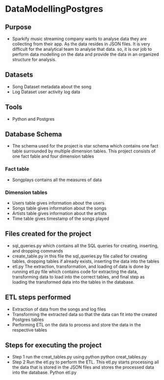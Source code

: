 # DataModellingPostgres

## Purpose
* Sparkify music streaming company wants to analyse data they are collecting from their app. As the data resides in JSON files. It is very difficult for the analytical team to analyse that data. so, it is our job to perform data modelling on the data and provide the data in an organized structure for analysis.
## Datasets
* Song Dataset  metadata about the song  
* Log Dataset  user activity log data
## Tools 
* Python and Postgres 
## Database  Schema 
* The schema used for the project is star schema which contains one fact table surrounded by multiple dimension tables. This project consists of one fact fable and four dimension tables
### Fact table  
* Songplays contains all the measures of data
### Dimension tables
* Users table gives information about the users
* Songs table gives information about the songs
* Artists table gives information about the artists
* Time table gives  timestamp of the songs played
## Files created for the project
* sql_queries.py   which contains all the SQL queries for creating, inserting, and dropping commands
* create_table.py  in this file the sql_queries.py file called for creating tables, dropping tables if already exists, inserting the data into the tables
* etl.py  The extraction, transformation, and loading of data is done by running etl.py file which contains code for extracting the data, transforming data to load into the correct tables, and final step as loading the transformed data into the tables in the database.
## ETL steps performed
* Extraction of data from the songs and log files 
* Transforming the extracted data so that the data can fit into the created Postgres tables
* Performing ETL on the data to process and store the data in the respective tables 
## Steps for executing the project
* Step 1 run the creat_tables.py using python
		python creat_tables.py
* Step 2 Run the etl.py to perform the ETL. This etl.py starts processing all the data that is stored in the JSON files and stores the processed data into the database.
		Python etl.py
